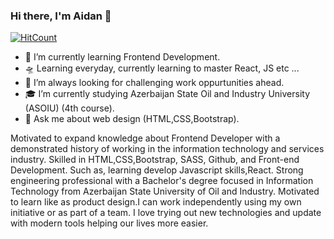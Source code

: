 ### Hi there, I'm Aidan 👋

[![HitCount](http://hits.dwyl.com/aidanatakishieva/aidanatakishieva.svg)](http://hits.dwyl.com/aidanatakishieva/aidanatakishieva)

- 🌱 I’m currently learning Frontend Development.
- 🛸 Learning everyday, currently learning to master React, JS etc ...
- 🌋 I’m always looking for challenging work oppurtunities ahead.
- 🎓 I’m currently studying Azerbaijan State Oil and Industry University (ASOIU) (4th course).
- 💬 Ask me about web design (HTML,CSS,Bootstrap).


Motivated to expand knowledge about Frontend Developer with a demonstrated history of working in the information technology and services industry. Skilled in HTML,CSS,Bootstrap, SASS, Github, and Front-end Development. Such as, learning develop Javascript skills,React. Strong engineering professional with a Bachelor's degree focused in Information Technology from Azerbaijan State University of Oil and Industry. Motivated to learn like as product design.I can work independently using my own initiative or as part of a team.  I love trying out new technologies and update with modern tools helping our lives more easier.
<!--
**aidanatakishieva/aidanatakishieva** is a ✨ _special_ ✨ repository because its `README.md` (this file) appears on your GitHub profile.

Here are some ideas to get you started:

- 🔭 I’m currently working on ...
- 🌱 I’m currently learning ...
- 👯 I’m looking to collaborate on ...
- 🤔 I’m looking for help with ...
- 💬 Ask me about ...
- 📫 How to reach me: ...
- 😄 Pronouns: ...
- ⚡ Fun fact: ...
-->
